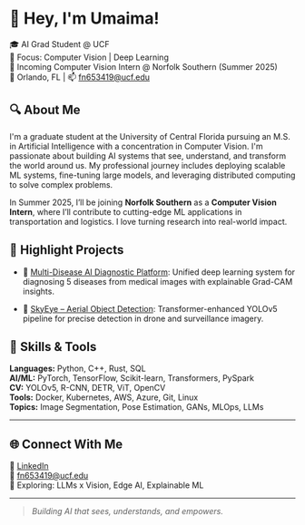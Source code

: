 # 👋 Hey, I'm Umaima!

🎓 AI Grad Student @ UCF  
🧠 Focus: Computer Vision | Deep Learning  
🚂 Incoming Computer Vision Intern @ Norfolk Southern (Summer 2025)  
📍 Orlando, FL | 📫 fn653419@ucf.edu  

## 🔍 About Me

I'm a graduate student at the University of Central Florida pursuing an M.S. in Artificial Intelligence with a concentration in Computer Vision. I'm passionate about building AI systems that see, understand, and transform the world around us. My professional journey includes deploying scalable ML systems, fine-tuning large models, and leveraging distributed computing to solve complex problems.

In Summer 2025, I’ll be joining **Norfolk Southern** as a **Computer Vision Intern**, where I’ll contribute to cutting-edge ML applications in transportation and logistics.
I love turning research into real-world impact. 

## 🚀 Highlight Projects

- 🏥 [Multi-Disease AI Diagnostic Platform](https://github.com/UmaimaKhan01/Multi-Disease-AI-Diagnostic-Platform): Unified deep learning system for diagnosing 5 diseases from medical images with explainable Grad-CAM insights.

- 🚁 [SkyEye – Aerial Object Detection](https://github.com/UmaimaKhan01/SkyEye-Aerial-Object-Detection-using-Yolo): Transformer-enhanced YOLOv5 pipeline for precise detection in drone and surveillance imagery.


## 🧠 Skills & Tools

**Languages:** Python, C++, Rust, SQL  
**AI/ML:** PyTorch, TensorFlow, Scikit-learn, Transformers, PySpark  
**CV:** YOLOv5, R-CNN, DETR, ViT, OpenCV  
**Tools:** Docker, Kubernetes, AWS, Azure, Git, Linux  
**Topics:** Image Segmentation, Pose Estimation, GANs, MLOps, LLMs

---

## 🌐 Connect With Me

🔗 [LinkedIn](https://www.linkedin.com/in/umaima-khan-7b7a5723a/)  
📧 fn653419@ucf.edu  
🧪 Exploring: LLMs x Vision, Edge AI, Explainable ML

---

> *Building AI that sees, understands, and empowers.*
